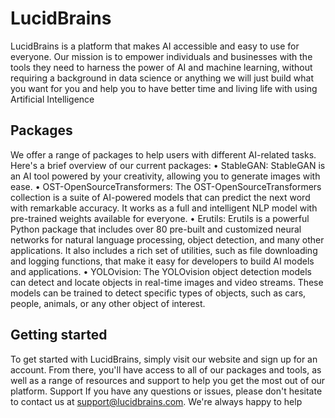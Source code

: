# LucidBrains


LucidBrains is a platform that makes AI accessible and easy to use for everyone. Our mission is to empower individuals and businesses with the tools they need to harness the power of AI and machine learning, without requiring a background in data science or anything we will just build what you want for you and help you to have better time and living life with using Artificial Intelligence


## Packages
We offer a range of packages to help users with different AI-related tasks. Here's a brief overview of our current packages:
 • StableGAN: StableGAN is an AI tool powered by your creativity, allowing you to generate images with ease.
 • OST-OpenSourceTransformers: The OST-OpenSourceTransformers collection is a suite of AI-powered models that can predict the next word with remarkable accuracy. It works as a full and intelligent NLP model with pre-trained weights available for everyone.
 • Erutils: Erutils is a powerful Python package that includes over 80 pre-built and customized neural networks for natural language processing, object detection, and many other applications. It also includes a rich set of utilities, such as file downloading and logging functions, that make it easy for developers to build AI models and applications.
 • YOLOvision: The YOLOvision object detection models can detect and locate objects in real-time images and video streams. These models can be trained to detect specific types of objects, such as cars, people, animals, or any other object of interest.
## Getting started
To get started with LucidBrains, simply visit our website and sign up for an account. From there, you'll have access to all of our packages and tools, as well as a range of resources and support to help you get the most out of our platform.
Support
If you have any questions or issues, please don't hesitate to contact us at support@lucidbrains.com. We're always happy to help
